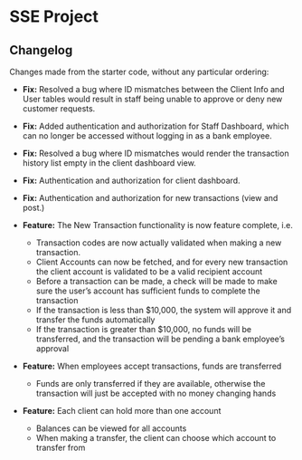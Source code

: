 SSE Project
===========

Changelog
---------

Changes made from the starter code, without any particular ordering:

* **Fix:** Resolved a bug where ID mismatches between the Client Info and User tables would result in staff being unable to approve or deny new customer requests.
* **Fix:** Added authentication and authorization for Staff Dashboard, which can no longer be accessed without logging in as a bank employee.
* **Fix:** Resolved a bug where ID mismatches would render the transaction history list empty in the client dashboard view.
* **Fix:** Authentication and authorization for client dashboard.
* **Fix:** Authentication and authorization for new transactions (view and post.)

* **Feature:** The New Transaction functionality is now feature complete, i.e.
    + Transaction codes are now actually validated when making a new transaction.
    + Client Accounts can now be fetched, and for every new transaction the client account is validated to be a valid recipient account
    + Before a transaction can be made, a check will be made to make sure the user’s account has sufficient funds to complete the transaction
    + If the transaction is less than $10,000, the system will approve it and transfer the funds automatically
    + If the transaction is greater than $10,000, no funds will be transferred, and the transaction will be pending a bank employee’s approval

* **Feature:** When employees accept transactions, funds are transferred
    + Funds are only transferred if they are available, otherwise the transaction will just be accepted with no money changing hands

* **Feature:** Each client can hold more than one account
    + Balances can be viewed for all accounts
    + When making a transfer, the client can choose which account to transfer from

